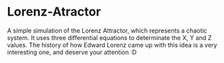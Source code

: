 # Lorenz-Atractor
A simple simulation of the Lorenz Attractor, which represents a chaotic system. It uses three differential equations to determinate the X, Y and Z values. The history of how Edward Lorenz came up with this idea is a very interesting one, and deserve your attention :D
